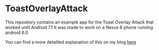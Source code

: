 # ToastOverlayAttack

This repository contains an example app for the Toast Overlay Attack that worked until Android 7.1
It was made to work on a Nexus 6 phone running android 6.0

You can find a more detailled explanation of this on my blog [here](https://link-url-here.org](https://babdcatha.net/index.php/2023/06/17/the-toast-overlay-attack/)https://babdcatha.net/index.php/2023/06/17/the-toast-overlay-attack/)
